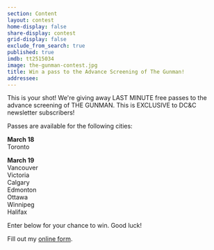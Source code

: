 ```yaml
---
section: Content
layout: contest
home-display: false
share-display: contest
grid-display: false
exclude_from_search: true
published: true
imdb: tt2515034
image: the-gunman-contest.jpg
title: Win a pass to the Advance Screening of The Gunman!
addressee: 
---
```

This is your shot!  We're giving away LAST MINUTE free passes to the advance screening of THE GUNMAN. This is EXCLUSIVE to DC&C newsletter subscribers!

Passes are available for the following cities:


**March 18**  
Toronto

**March 19**  
Vancouver  
Victoria  
Calgary  
Edmonton  
Ottawa  
Winnipeg   
Halifax  

Enter below for your chance to win. Good luck!

<div id="wufoo-z1wn6zui088jq90">
Fill out my <a href="https://dearcastandcrew.wufoo.com/forms/z1wn6zui088jq90">online form</a>.
</div>
<script type="text/javascript">var z1wn6zui088jq90;(function(d, t) {
var s = d.createElement(t), options = {
'userName':'dearcastandcrew',
'formHash':'z1wn6zui088jq90',
'autoResize':true,
'height':'504',
'async':true,
'host':'wufoo.com',
'header':'hide',
'ssl':true};
s.src = ('https:' == d.location.protocol ? 'https://' : 'http://') + 'www.wufoo.com/scripts/embed/form.js';
s.onload = s.onreadystatechange = function() {
var rs = this.readyState; if (rs) if (rs != 'complete') if (rs != 'loaded') return;
try { z1wn6zui088jq90 = new WufooForm();z1wn6zui088jq90.initialize(options);z1wn6zui088jq90.display(); } catch (e) {}};
var scr = d.getElementsByTagName(t)[0], par = scr.parentNode; par.insertBefore(s, scr);
})(document, 'script');</script>
